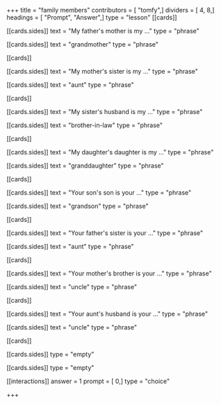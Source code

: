 +++
title = "family members"
contributors = [ "tomfy",]
dividers = [ 4, 8,]
headings = [ "Prompt", "Answer",]
type = "lesson"
[[cards]]

[[cards.sides]]
text = "My father's mother is my ..."
type = "phrase"

[[cards.sides]]
text = "grandmother"
type = "phrase"

[[cards]]

[[cards.sides]]
text = "My mother's sister is my ..."
type = "phrase"

[[cards.sides]]
text = "aunt"
type = "phrase"

[[cards]]

[[cards.sides]]
text = "My sister's husband is my ..."
type = "phrase"

[[cards.sides]]
text = "brother-in-law"
type = "phrase"

[[cards]]

[[cards.sides]]
text = "My daughter's daughter is my ..."
type = "phrase"

[[cards.sides]]
text = "granddaughter"
type = "phrase"

[[cards]]

[[cards.sides]]
text = "Your son's son is your ..."
type = "phrase"

[[cards.sides]]
text = "grandson"
type = "phrase"

[[cards]]

[[cards.sides]]
text = "Your father's sister is your ..."
type = "phrase"

[[cards.sides]]
text = "aunt"
type = "phrase"

[[cards]]

[[cards.sides]]
text = "Your mother's brother is your ..."
type = "phrase"

[[cards.sides]]
text = "uncle"
type = "phrase"

[[cards]]

[[cards.sides]]
text = "Your aunt's husband is your ..."
type = "phrase"

[[cards.sides]]
text = "uncle"
type = "phrase"

[[cards]]

[[cards.sides]]
type = "empty"

[[cards.sides]]
type = "empty"

[[interactions]]
answer = 1
prompt = [ 0,]
type = "choice"

+++
